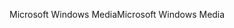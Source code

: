 <span data-ttu-id="37a4f-101">Microsoft Windows Media</span><span class="sxs-lookup"><span data-stu-id="37a4f-101">Microsoft Windows Media</span></span>